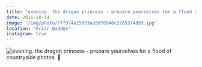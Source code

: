 ```yaml
---
title: "evening. the dragon princess - prepare yourselves for a flood of countryside photos. 🌳"
date: 2016-10-14
image: "/img/photo/7ff974a15073aa5878946c2285374d93.jpg"
location: "Friar Waddon"
instagram: true
---
```


![evening. the dragon princess - prepare yourselves for a flood of countryside photos. 🌳](/img/photo/7ff974a15073aa5878946c2285374d93.jpg)
